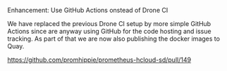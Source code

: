 Enhancement: Use GitHub Actions onstead of Drone CI

We have replaced the previous Drone CI setup by more simple GitHub Actions since
are anyway using GitHub for the code hosting and issue tracking. As part of that
we are now also publishing the docker images to Quay.

https://github.com/promhippie/prometheus-hcloud-sd/pull/149
